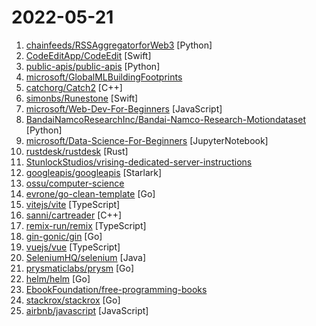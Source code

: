 # 2022-05-21

1. [chainfeeds/RSSAggregatorforWeb3](https://github.com/chainfeeds/RSSAggregatorforWeb3 "Bootstrapping your personal Web3 info hub from more than 500 RSS Feeds.") [Python]
2. [CodeEditApp/CodeEdit](https://github.com/CodeEditApp/CodeEdit "CodeEdit App for macOS – Elevate your code editing experience. Open source, free forever.") [Swift]
3. [public-apis/public-apis](https://github.com/public-apis/public-apis "A collective list of free APIs") [Python]
4. [microsoft/GlobalMLBuildingFootprints](https://github.com/microsoft/GlobalMLBuildingFootprints "Worldwide building footprints derived from satellite imagery") 
5. [catchorg/Catch2](https://github.com/catchorg/Catch2 "A modern, C++-native, test framework for unit-tests, TDD and BDD - using C++14, C++17 and later (C++11 support is in v2.x branch, and C++03 on the Catch1.x branch)") [C++]
6. [simonbs/Runestone](https://github.com/simonbs/Runestone "📝 Performant plain text editor for iOS with syntax highlighting, line numbers, invisible characters and much more.") [Swift]
7. [microsoft/Web-Dev-For-Beginners](https://github.com/microsoft/Web-Dev-For-Beginners "24 Lessons, 12 Weeks, Get Started as a Web Developer") [JavaScript]
8. [BandaiNamcoResearchInc/Bandai-Namco-Research-Motiondataset](https://github.com/BandaiNamcoResearchInc/Bandai-Namco-Research-Motiondataset "This repository provides motion datasets collected by Bandai Namco Research Inc") [Python]
9. [microsoft/Data-Science-For-Beginners](https://github.com/microsoft/Data-Science-For-Beginners "10 Weeks, 20 Lessons, Data Science for All!") [JupyterNotebook]
10. [rustdesk/rustdesk](https://github.com/rustdesk/rustdesk "Open source virtual / remote desktop infrastructure for everyone! The open source TeamViewer alternative.") [Rust]
11. [StunlockStudios/vrising-dedicated-server-instructions](https://github.com/StunlockStudios/vrising-dedicated-server-instructions "V Rising Dedicated Server Instructions") 
12. [googleapis/googleapis](https://github.com/googleapis/googleapis "Public interface definitions of Google APIs.") [Starlark]
13. [ossu/computer-science](https://github.com/ossu/computer-science "🎓 Path to a free self-taught education in Computer Science!") 
14. [evrone/go-clean-template](https://github.com/evrone/go-clean-template "Clean Architecture template for Golang services") [Go]
15. [vitejs/vite](https://github.com/vitejs/vite "Next generation frontend tooling. It's fast!") [TypeScript]
16. [sanni/cartreader](https://github.com/sanni/cartreader "A shield for the Arduino Mega that can back up video game cartridges.") [C++]
17. [remix-run/remix](https://github.com/remix-run/remix "Build Better Websites. Create modern, resilient user experiences with web fundamentals.") [TypeScript]
18. [gin-gonic/gin](https://github.com/gin-gonic/gin "Gin is a HTTP web framework written in Go (Golang). It features a Martini-like API with much better performance -- up to 40 times faster. If you need smashing performance, get yourself some Gin.") [Go]
19. [vuejs/vue](https://github.com/vuejs/vue "🖖 Vue.js is a progressive, incrementally-adoptable JavaScript framework for building UI on the web.") [TypeScript]
20. [SeleniumHQ/selenium](https://github.com/SeleniumHQ/selenium "A browser automation framework and ecosystem.") [Java]
21. [prysmaticlabs/prysm](https://github.com/prysmaticlabs/prysm "Go implementation of Ethereum proof of stake") [Go]
22. [helm/helm](https://github.com/helm/helm "The Kubernetes Package Manager") [Go]
23. [EbookFoundation/free-programming-books](https://github.com/EbookFoundation/free-programming-books "📚 Freely available programming books") 
24. [stackrox/stackrox](https://github.com/stackrox/stackrox "The StackRox Kubernetes Security Platform performs a risk analysis of the container environment, delivers visibility and runtime alerts, and provides recommendations to proactively improve security by hardening the environment.") [Go]
25. [airbnb/javascript](https://github.com/airbnb/javascript "JavaScript Style Guide") [JavaScript]
